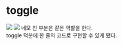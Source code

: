 # toggle
<img src="https://user-images.githubusercontent.com/76997276/171130184-fc213db5-56d7-4c20-8f32-d9a4b3edd969.png">
<img src="https://user-images.githubusercontent.com/76997276/171130454-3c2ab6d3-f72b-4cf1-869e-546efa246b97.png">
네모 친 부분은 같은 역할을 한다. <br>
toggle 덕분에 한 줄의 코드로 구현할 수 있게 됐다. <br>
